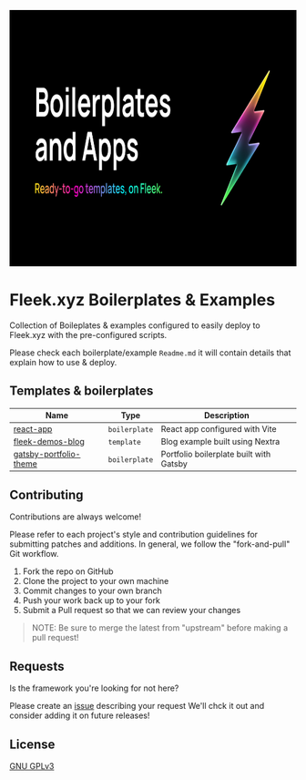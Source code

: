 <p align="center">
  <img src=".github/coverImage.png" height="450" title="Fleek.xyz" alt="fleek-xyz logo">
</p>

# Fleek.xyz Boilerplates & Examples

Collection of Boileplates & examples configured to easily deploy to Fleek.xyz with the pre-configured scripts.

Please check each boilerplate/example `Readme.md` it will contain details that explain how to use & deploy. 
## Templates & boilerplates

| Name | Type | Description |                                                   
| ----- | --- | ---- |
| [react-app](https://github.com/fleekxyz/templates/tree/main/boilerplates/react-vite-template) |  `boilerplate` | React app configured with Vite |
| [fleek-demos-blog](https://github.com/fleekxyz/fleek-demos-blog/) |  `template` | Blog example built using Nextra |
| [gatsby-portfolio-theme](https://github.com/fleekxyz/gatsby-portfolio-theme) |  `boilerplate` | Portfolio boilerplate built with Gatsby |

## Contributing

Contributions are always welcome!

Please refer to each project's style and contribution guidelines for submitting patches and additions. In general, we follow the "fork-and-pull" Git workflow.

1. Fork the repo on GitHub
2. Clone the project to your own machine
3. Commit changes to your own branch
4. Push your work back up to your fork
5. Submit a Pull request so that we can review your changes

> NOTE: Be sure to merge the latest from "upstream" before making a pull request!



## Requests

Is the framework you're looking for not here?

Please create an [issue](https://github.com/fleekxyz/templates/issues) describing your request We'll chck it out and consider adding it on future releases!

## License

[GNU GPLv3](https://choosealicense.com/licenses/gpl-3.0/)

